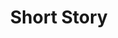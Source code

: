 ---
title: "Short Story"
tags: "orchestral"
sectionSortOrder: 3
shortDesc: "An orchestral tone poem that invites the listener to invent their own narrative"
forces: "2(2=picc).2.2.2 / 4.2.3 / timp / strings"
length: "8 mins"
workNumber: "P0046"
compositionYear: "2022"
pdf: "Short Story"
hireBuy: yes
recording: ""
audioIndex: 46
projectColour: 
layout: workDetail
permalink: false
---